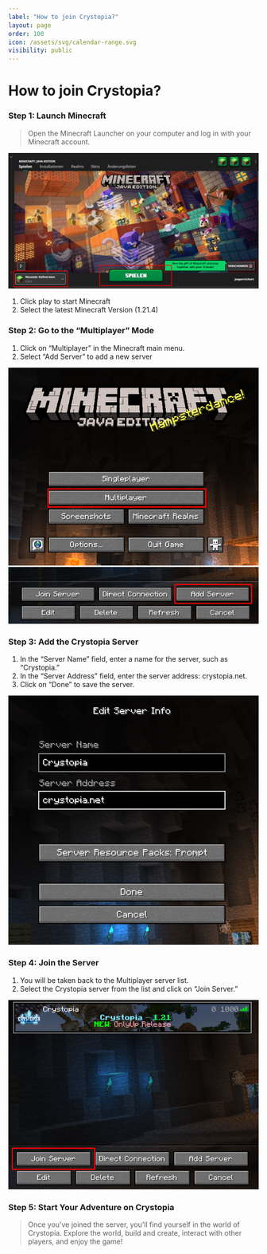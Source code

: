 ```yaml
---
label: "How to join Crystopia?"
layout: page
order: 100
icon: /assets/svg/calendar-range.svg
visibility: public
---
```


# How to join Crystopia?

### Step 1: Launch Minecraft
> Open the Minecraft Launcher on your computer and log in with your Minecraft account.

![Open the Minecraft Launcher](/assets/images/mc-start.join.png)

1. Click play to start Minecraft
2. Select the latest Minecraft Version (1.21.4)

### Step 2: Go to the “Multiplayer” Mode

1. Click on “Multiplayer” in the Minecraft main menu.
2. Select “Add Server” to add a new server

![Click on Multiplayer](/assets/images/ingame-click-player.png)
![Add a new Server](/assets/images/add-server.png)

### Step 3: Add the Crystopia Server

1. In the “Server Name” field, enter a name for the server, such as “Crystopia.”
2. In the “Server Address” field, enter the server address: crystopia.net.
3. Click on “Done” to save the server.

![Add the Server Crystopia.net](/assets/images/add-server-modal.png)

### Step 4: Join the Server

1. You will be taken back to the Multiplayer server list.
2. Select the Crystopia server from the list and click on “Join Server.”

![Join Crystopia.net](/assets/images/server-join.png)

### Step 5: Start Your Adventure on Crystopia
> Once you’ve joined the server, you’ll find yourself in the world of Crystopia. Explore the world, build and create, interact with other players, and enjoy the game!